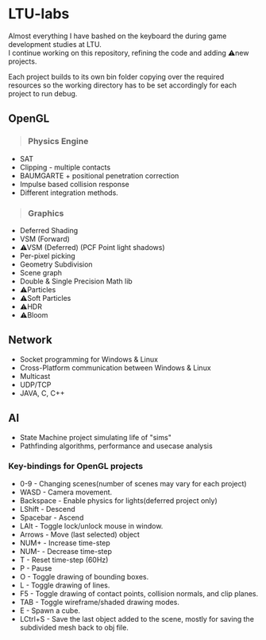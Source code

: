 # LTU-labs
Almost everything I have bashed on the keyboard the during game development studies at LTU.  
I continue working on this repository, refining the code and adding ⚠new projects.

Each project builds to its own bin folder copying over the required resources so the working directory has to be set accordingly for each project to run debug.

## OpenGL
> ### Physics Engine
  - SAT 
  - Clipping - multiple contacts
  - BAUMGARTE + positional penetration correction
  - Impulse based collision response
  - Different integration methods.
  
> ### Graphics
  - Deferred Shading
  - VSM (Forward)
  - ⚠VSM (Deferred) (PCF Point light shadows)
  - Per-pixel picking
  - Geometry Subdivision
  - Scene graph
  - Double & Single Precision Math lib
  - ⚠Particles
  - ⚠Soft Particles
  - ⚠HDR
  - ⚠Bloom 
  
## Network
  - Socket programming for Windows & Linux
  - Cross-Platform communication between Windows & Linux
  - Multicast
  - UDP/TCP
  - JAVA, C, C++ 
  
## AI
  - State Machine project simulating life of "sims"
  - Pathfinding algorithms, performance and usecase analysis

### Key-bindings for OpenGL projects
- 0-9 - Changing scenes(number of scenes may vary for each project)
- WASD - Camera movement.
- Backspace - Enable physics for lights(deferred project only)
- LShift - Descend
- Spacebar - Ascend
- LAlt - Toggle lock/unlock mouse in window.
- Arrows - Move (last selected) object
- NUM+ - Increase time-step
- NUM- - Decrease time-step
- T - Reset time-step (60Hz)
- P - Pause
- O - Toggle drawing of bounding boxes.
- L - Toggle drawing of lines.
- F5 - Toggle drawing of contact points, collision normals, and clip planes.
- TAB - Toggle wireframe/shaded drawing modes.
- E - Spawn a cube.
- LCtrl+S - Save the last object added to the scene, mostly for saving the subdivided mesh back to obj file.

